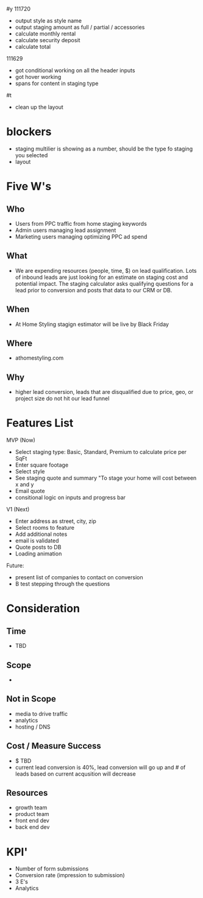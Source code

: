 #y
111720
- output style as style name 
- output staging amount as full / partial / accessories
- calculate monthly rental
- calculate security deposit
- calculate total

111629
- got conditional working on all the header inputs
- got hover working
- spans for content in staging type

#t
- clean up the layout


# blockers
- staging multilier is showing as a number, should be the type fo staging you selected
- layout

# Five W's
## Who
- Users from PPC traffic from home staging keywords
- Admin users managing lead assignment
- Marketing users managing optimizing PPC ad spend

##  What 
- We are expending resources (people, time, $) on lead qualification. Lots of inbound leads are just looking for an estimate on staging cost and potential impact. The staging calculator asks qualifying questions for a lead prior to conversion and posts that data to our CRM or DB. 

## When
- At Home Styling stagign estimator will be live by Black Friday

## Where 
- athomestyling.com

## Why
- higher lead conversion, leads that are disqualified due to price, geo, or project size do not hit our lead funnel

# Features List
MVP (Now)
- Select staging type: Basic, Standard, Premium to calculate price per SqFt
- Enter square footage
- Select style
- See staging quote and summary "To stage your <square foot> home will cost between x and y
- Email quote
- consitional logic on inputs and progress bar

V1 (Next)
- Enter address as street, city, zip
- Select rooms to feature
- Add additional notes
- email is validated
- Quote posts to DB
- Loading animation

Future:
- present list of companies to contact on conversion
- B test stepping through the questions

# Consideration

## Time
- TBD

## Scope
- 

## Not in Scope
- media to drive traffic
- analytics
- hosting / DNS

## Cost / Measure Success
- $ TBD
- current lead conversion is 40%, lead conversion will go up and # of leads based on current acqusition will decrease

## Resources
- growth team
- product team
- front end dev
- back end dev


# KPI'
- Number of form submissions
- Conversion rate (impression to submission)
- 3 E's
- Analytics

